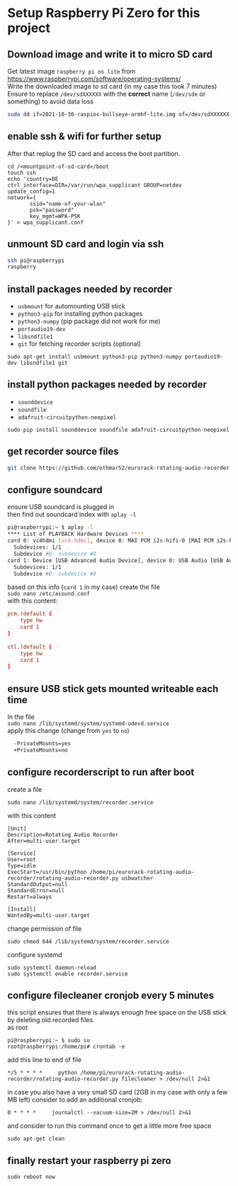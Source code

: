 # Setup Raspberry Pi Zero for this project

## Download image and write it to micro SD card
Get latest image `raspberry pi os lite` from https://www.raspberrypi.com/software/operating-systems/  
Write the downloaded image to sd card (in my case this took 7 minutes)  
Ensure to replace `/dev/sdXXXXXX` with the **correct** name (`/dev/sde` or something) to avoid data loss  
```bash
sudo dd if=2021-10-30-raspios-bullseye-armhf-lite.img of=/dev/sdXXXXXX bs=4M
```

## enable ssh & wifi for further setup

After that replug the SD card and access the boot partition.  
```
cd /<mountpoint-of-sd-card>/boot
touch ssh
echo 'country=DE
ctrl_interface=DIR=/var/run/wpa_supplicant GROUP=netdev
update_config=1
network={
       ssid="name-of-your-wlan"
       psk="password"
       key_mgmt=WPA-PSK
}' > wpa_supplicant.conf
```

## unmount SD card and login via ssh

```bash
ssh pi@raspberrypi
raspberry
```
## install packages needed by recorder
 - `usbmount` for automounting USB stick
 - `python3-pip` for installing python packages
 - `python3-numpy` (pip package did not work for me)
 - `portaudio19-dev`
 - `libsndfile1`
 - `git` for fetching recorder scripts (optional)
```
sudo apt-get install usbmount python3-pip python3-numpy portaudio19-dev libsndfile1 git
```

## install python packages needed by recorder
 - `sounddevice`
 - `soundfile`
 - `adafruit-circuitpython-neopixel`

```
sudo pip install sounddevice soundfile adafruit-circuitpython-neopixel
```

## get recorder source files
```bash
git clone https://github.com/othmar52/eurorack-rotating-audio-recorder.git
```

## configure soundcard
ensure USB soundcard is plugged in  
then find out soundcard index with `aplay -l`  
```bash
pi@raspberrypi:~ $ aplay -l
**** List of PLAYBACK Hardware Devices ****
card 0: vc4hdmi [vc4-hdmi], device 0: MAI PCM i2s-hifi-0 [MAI PCM i2s-hifi-0]
  Subdevices: 1/1
  Subdevice #0: subdevice #0
card 1: Device [USB Advanced Audio Device], device 0: USB Audio [USB Audio]
  Subdevices: 1/1
  Subdevice #0: subdevice #0
```

based on this info (`card 1` in my case) create the file  
 `sudo nano /etc/asound.conf`  
with this content:  
```conf
pcm.!default {
    type hw
    card 1
}
 
ctl.!default {
    type hw           
    card 1
}
```

## ensure USB stick gets mounted writeable each time  

In the file  
`sudo nano /lib/systemd/system/systemd-udevd.service`  
apply this change (change from `yes` to `no`)  
```diff
  -PrivateMounts=yes
  +PrivateMounts=no
```

## configure recorderscript to run after boot  
create a file    
```
sudo nano /lib/systemd/system/recorder.service
```
with this content
```
[Unit]
Description=Rotating Audio Recorder
After=multi-user.target

[Service]
User=root
Type=idle
ExecStart=/usr/bin/python /home/pi/eurorack-rotating-audio-recorder/rotating-audio-recorder.py usbwatcher
StandardOutput=null
StandardError=null
Restart=always

[Install]
WantedBy=multi-user.target
```
change permission of file  
```
sudo chmod 644 /lib/systemd/system/recorder.service
```
configure systemd  
```
sudo systemctl daemon-reload
sudo systemctl enable recorder.service
```


## configure filecleaner cronjob every 5 minutes  
this script ensures that there is always enough free space on the USB stick by deleting old recorded files.  
as root  
```
pi@raspberrypi:~ $ sudo su
root@raspberrypi:/home/pi# crontab -e
```
add this line to end of file  
```cronjob
*/5 * * * *     python /home/pi/eurorack-rotating-audio-recorder/rotating-audio-recorder.py filecleaner > /dev/null 2>&1
```
in case you also have a very small SD card (2GB in my case with only a few MB left) consider to add an additional cronjob:  
```
0 * * * *     journalctl --vacuum-size=2M > /dev/null 2>&1
```
and consider to run this command once to get a little more free space  
```
sudo apt-get clean
```

## finally restart your raspberry pi zero
```
sudo reboot now
```
